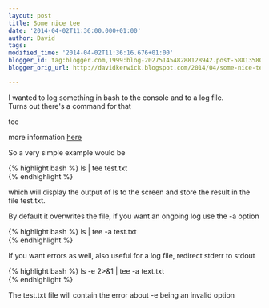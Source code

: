 ```yaml
---
layout: post
title: Some nice tee
date: '2014-04-02T11:36:00.000+01:00'
author: David
tags: 
modified_time: '2014-04-02T11:36:16.676+01:00'
blogger_id: tag:blogger.com,1999:blog-2027514548288128942.post-5881358097899897553
blogger_orig_url: http://davidkerwick.blogspot.com/2014/04/some-nice-tee.html

---
```


I wanted to log something in bash to the console and to a log file.  
Turns out there's a command for that  

tee  

more information [here](http://www.linuxmanpages.com/man1/tee.1.php)  

So a very simple example would be  

{% highlight bash %} 
ls | tee test.txt  
{% endhighlight %}

 
which will display the output of ls to the screen and store the result in the file test.txt.

By default it overwrites the file, if you want an ongoing log use the -a option

{% highlight bash %} 
ls | tee -a test.txt  
{% endhighlight %}

If you want errors as well, also useful for a log file, redirect stderr to stdout

{% highlight bash %} 
ls -e 2>&1 | tee -a text.txt  
{% endhighlight %}

The test.txt file will contain the error about -e being an invalid option